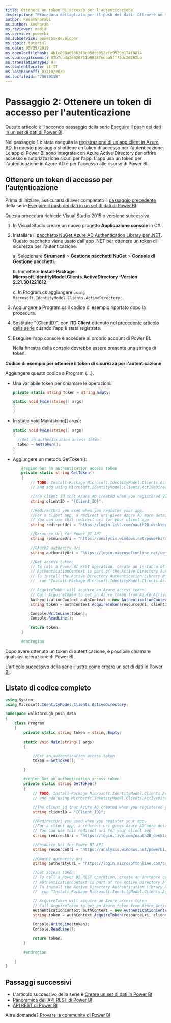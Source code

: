 ```yaml
---
title: Ottenere un token di accesso per l'autenticazione
description: "Procedura dettagliata per il push dei dati: Ottenere un token di accesso per l'autenticazione"
author: KesemSharabi
ms.author: kesharab
ms.reviewer: madia
ms.service: powerbi
ms.subservice: powerbi-developer
ms.topic: tutorial
ms.date: 05/29/2019
ms.openlocfilehash: 4b1c890a69863f3e05dee052efe9529b174f0874
ms.sourcegitcommit: 87b7cb4a2e626711b98387edaa5ff72dc26262bb
ms.translationtype: HT
ms.contentlocale: it-IT
ms.lasthandoff: 03/10/2020
ms.locfileid: "79079118"
---
```

# <a name="step-2-get-an-authentication-access-token"></a>Passaggio 2: Ottenere un token di accesso per l'autenticazione

Questo articolo è il secondo passaggio della serie [Eseguire il push dei dati in un set di dati di Power BI](walkthrough-push-data.md).

Nel passaggio 1 è stata eseguita la [registrazione di un'app client in Azure AD](../register-app.md). In questo passaggio si ottiene un token di accesso per l'autenticazione. Le app di Power BI sono integrate con Azure Active Directory per offrire accesso e autorizzazione sicuri per l'app. L'app usa un token per l'autenticazione in Azure AD e per l'accesso alle risorse di Power BI.

## <a name="get-an-authentication-access-token"></a>Ottenere un token di accesso per l'autenticazione

Prima di iniziare, assicurarsi di aver completato il [passaggio precedente](../register-app.md) della serie [Eseguire il push dei dati in un set di dati di Power BI](walkthrough-push-data.md). 

Questa procedura richiede Visual Studio 2015 o versione successiva.

1. In Visual Studio creare un nuovo progetto **Applicazione console** in C#.

2. Installare il [pacchetto NuGet Azure AD Authentication Library per .NET](https://www.nuget.org/packages/Microsoft.IdentityModel.Clients.ActiveDirectory/2.22.302111727). Questo pacchetto viene usato dall'app .NET per ottenere un token di sicurezza per l'autenticazione. 

     a. Selezionare **Strumenti** > **Gestione pacchetti NuGet** > **Console di Gestione pacchetti**.

     b. Immettere **Install-Package Microsoft.IdentityModel.Clients.ActiveDirectory -Version 2.21.301221612**

     c. In Program.cs aggiungere `using Microsoft.IdentityModel.Clients.ActiveDirectory;`.

3. Aggiungere a Program.cs il codice di esempio riportato dopo la procedura.

4. Sostituire "{ClientID}", con l'**ID Client** ottenuto nel [precedente articolo della serie](../register-app.md) quando l'app è stata registrata.

5. Eseguire l'app console e accedere al proprio account di Power BI. 

   Nella finestra della console dovrebbe essere presente una stringa di token.

**Codice di esempio per ottenere il token di sicurezza per l'autenticazione**

Aggiungere questo codice a Program {...}.

* Una variabile token per chiamare le operazioni: 
  
  ```csharp
  private static string token = string.Empty;
  
  static void Main(string[] args)
  {
  }
  ```
* In static void Main(string[] args):
  
  ```csharp
  static void Main(string[] args)
  {
    //Get an authentication access token
    token = GetToken();
  }
  ```
* Aggiungere un metodo GetToken():

```csharp
       #region Get an authentication access token
       private static string GetToken()
       {
           // TODO: Install-Package Microsoft.IdentityModel.Clients.ActiveDirectory -Version 2.21.301221612
           // and add using Microsoft.IdentityModel.Clients.ActiveDirectory

           //The client id that Azure AD created when you registered your client app.
           string clientID = "{Client_ID}";

           //RedirectUri you used when you register your app.
           //For a client app, a redirect uri gives Azure AD more details on the application that it will authenticate.
           // You can use this redirect uri for your client app
           string redirectUri = "https://login.live.com/oauth20_desktop.srf";

           //Resource Uri for Power BI API
           string resourceUri = "https://analysis.windows.net/powerbi/api";

           //OAuth2 authority Uri
           string authorityUri = "https://login.microsoftonline.net/common/";

           //Get access token:
           // To call a Power BI REST operation, create an instance of AuthenticationContext and call AcquireToken
           // AuthenticationContext is part of the Active Directory Authentication Library NuGet package
           // To install the Active Directory Authentication Library NuGet package in Visual Studio,
           //  run "Install-Package Microsoft.IdentityModel.Clients.ActiveDirectory" from the nuget Package Manager Console.

           // AcquireToken will acquire an Azure access token
           // Call AcquireToken to get an Azure token from Azure Active Directory token issuance endpoint
           AuthenticationContext authContext = new AuthenticationContext(authorityUri);
           string token = authContext.AcquireToken(resourceUri, clientID, new Uri(redirectUri)).AccessToken;

           Console.WriteLine(token);
           Console.ReadLine();

           return token;
       }

       #endregion
```

Dopo avere ottenuto un token di autenticazione, è possibile chiamare qualsiasi operazione di Power BI.

L'articolo successivo della serie illustra come [creare un set di dati in Power BI](walkthrough-push-data-create-dataset.md).


## <a name="complete-code-listing"></a>Listato di codice completo

```csharp
using System;
using Microsoft.IdentityModel.Clients.ActiveDirectory;

namespace walkthrough_push_data
{
    class Program
    {
        private static string token = string.Empty;

        static void Main(string[] args)
        {

            //Get an authentication access token
            token = GetToken();

        }

        #region Get an authentication access token
        private static string GetToken()
        {
            // TODO: Install-Package Microsoft.IdentityModel.Clients.ActiveDirectory -Version 2.21.301221612
            // and add using Microsoft.IdentityModel.Clients.ActiveDirectory

            //The client id that Azure AD created when you registered your client app.
            string clientID = "{Client_ID}";

            //RedirectUri you used when you register your app.
            //For a client app, a redirect uri gives Azure AD more details on the application that it will authenticate.
            // You can use this redirect uri for your client app
            string redirectUri = "https://login.live.com/oauth20_desktop.srf";

            //Resource Uri for Power BI API
            string resourceUri = "https://analysis.windows.net/powerbi/api";

            //OAuth2 authority Uri
            string authorityUri = "https://login.microsoftonline.com/common/";

            //Get access token:
            // To call a Power BI REST operation, create an instance of AuthenticationContext and call AcquireToken
            // AuthenticationContext is part of the Active Directory Authentication Library NuGet package
            // To install the Active Directory Authentication Library NuGet package in Visual Studio,
            //  run "Install-Package Microsoft.IdentityModel.Clients.ActiveDirectory" from the nuget Package Manager Console.

            // AcquireToken will acquire an Azure access token
            // Call AcquireToken to get an Azure token from Azure Active Directory token issuance endpoint
            AuthenticationContext authContext = new AuthenticationContext(authorityUri);
            string token = authContext.AcquireToken(resourceUri, clientID, new Uri(redirectUri)).AccessToken;

            Console.WriteLine(token);
            Console.ReadLine();

            return token;
        }

        #endregion

    }
}
```



## <a name="next-steps"></a>Passaggi successivi

* L'articolo successivo della serie è [Creare un set di dati in Power BI](walkthrough-push-data-create-dataset.md)
* [Panoramica dell'API REST di Power BI](overview-of-power-bi-rest-api.md)  
* [API REST di Power BI](https://docs.microsoft.com/rest/api/power-bi/)  

Altre domande? [Provare la community di Power BI](https://community.powerbi.com/)